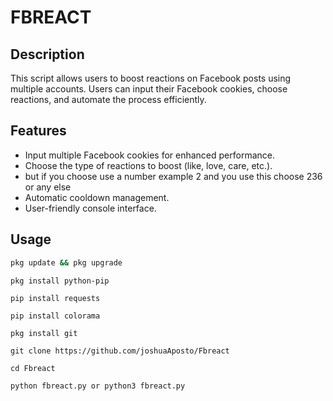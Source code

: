 # FBREACT

## Description
This script allows users to boost reactions on Facebook posts using multiple accounts. Users can input their Facebook cookies, choose reactions, and automate the process efficiently.

## Features
- Input multiple Facebook cookies for enhanced performance.
- Choose the type of reactions to boost (like, love, care, etc.).
- but if you choose use a number example 2 and you use this choose 236 or any else
- Automatic cooldown management.
- User-friendly console interface.

## Usage
   ```bash
   pkg update && pkg upgrade
   ```
   ```
   pkg install python-pip
   ```
   ```
   pip install requests
   ```
   ```
   pip install colorama
   ```
   ```
   pkg install git
   ```
   ```
   git clone https://github.com/joshuaAposto/Fbreact
   ```
   ```
   cd Fbreact
   ```
   ```
   python fbreact.py or python3 fbreact.py
